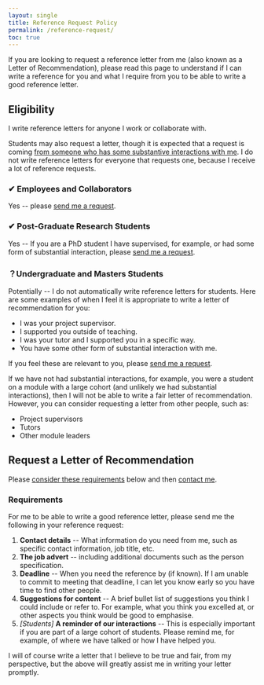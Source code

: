 ```yaml
---
layout: single
title: Reference Request Policy
permalink: /reference-request/
toc: true
---
```


If you are looking to request a reference letter from me (also known as a Letter of Recommendation), please read this page to understand if I can write a reference for you and what I require from you to be able to write a good reference letter.

## Eligibility

I write reference letters for anyone I work or collaborate with.

Students may also request a letter, though it is expected that a request is coming [from someone who has some substantive interactions with me](#-undergraduate-and-masters-students). I do not write reference letters for everyone that requests one, because I receive a lot of reference requests.

### ✔ Employees and Collaborators

Yes -- please [send me a request](#request-a-letter-of-recommendation).

### ✔ Post-Graduate Research Students

Yes -- If you are a PhD student I have supervised, for example, or had some form of substantial interaction, please [send me a request](#request-a-letter-of-recommendation).

### ？Undergraduate and Masters Students

Potentially -- I do not automatically write reference letters for students. Here are some examples of when I feel it is appropriate to write a letter of recommendation for you:

- I was your project supervisor.
- I supported you outside of teaching.
- I was your tutor and I supported you in a specific way.
- You have some other form of substantial interaction with me.

If you feel these are relevant to you, please [send me a request](#request-a-letter-of-recommendation).

If we have not had substantial interactions, for example, you were a student on a module with a large cohort (and unlikely we had substantial interactions), then I will not be able to write a fair letter of recommendation. However, you can consider requesting a letter from other people, such as:

- Project supervisors
- Tutors
- Other module leaders

## Request a Letter of Recommendation

Please [consider these requirements](#requirements) below and then [contact me](/profile/).

### Requirements

For me to be able to write a good reference letter, please send me the following in your reference request:

1. **Contact details** -- What information do you need from me, such as specific contact information, job title, etc.
2. **The job advert** -- including additional documents such as the person specification.
3. **Deadline** -- When you need the reference by (if known). If I am unable to commit to meeting that deadline, I can let you know early so you have time to find other people.
4. **Suggestions for content** -- A brief bullet list of suggestions you think I could include or refer to. For example, what you think you excelled at, or other aspects you think would be good to emphasise.
5. _[Students]_ **A reminder of our interactions** -- This is especially important if you are part of a large cohort of students. Please remind me, for example, of where we have talked or how I have helped you.

I will of course write a letter that I believe to be true and fair, from my perspective, but the above will greatly assist me in writing your letter promptly.
